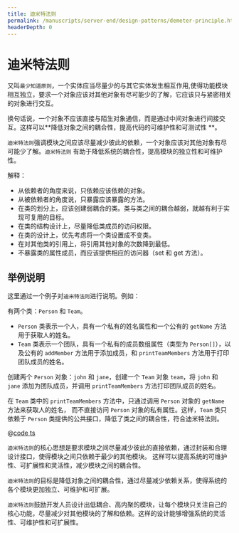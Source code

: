 ```yaml
---
title: 迪米特法则
permalink: /manuscripts/server-end/design-patterns/demeter-principle.html
headerDepth: 0
---
```


# 迪米特法则

又叫`最少知道原则`，一个实体应当尽量少的与其它实体发生相互作用,使得功能模块相互独立，要求一个对象应该对其他对象有尽可能少的了解，它应该只与紧密相关的对象进行交互。

换句话说，一个对象不应该直接与陌生对象通信，而是通过中间对象进行间接交互。这样可以**降低对象之间的耦合性，提高代码的可维护性和可测试性
**。

`迪米特法则`强调模块之间应该尽量减少彼此的依赖，一个对象应该对其他对象有尽可能少了解。`迪米特法则`
有助于降低系统的耦合性，提高模块的独立性和可维护性。

解释：

- 从依赖者的角度来说，只依赖应该依赖的对象。
- 从被依赖者的角度说，只暴露应该暴露的方法。
- 在类的划分上，应该创建弱耦合的类。类与类之间的耦合越弱，就越有利于实现可复用的目标。
- 在类的结构设计上，尽量降低类成员的访问权限。
- 在类的设计上，优先考虑将一个类设置成不变类。
- 在对其他类的引用上，将引用其他对象的次数降到最低。
- 不暴露类的属性成员，而应该提供相应的访问器（set 和 get 方法）。

## 举例说明

这里通过一个例子对`迪米特法则`进行说明。例如：

有两个类：`Person` 和 `Team`。

- `Person` 类表示一个人，具有一个私有的姓名属性和一个公有的 `getName` 方法用于获取人的姓名。
- `Team` 类表示一个团队，具有一个私有的成员数组属性（类型为 `Person[]`），以及公有的 `addMember`
  方法用于添加成员，和 `printTeamMembers` 方法用于打印团队成员的姓名。

创建两个 `Person` 对象：`john` 和 `jane`，创建一个 `Team` 对象 `team`，将 `john` 和 `jane`
添加为团队成员，并调用 `printTeamMembers` 方法打印团队成员的姓名。

在 `Team` 类中的 `printTeamMembers` 方法中，只通过调用 `Person` 对象的 `getName` 方法来获取人的姓名，
而不直接访问 `Person` 对象的私有属性。这样，`Team` 类只依赖于 `Person` 类提供的公共接口，降低了类之间的耦合性，符合迪米特法则。

@[code ts](@code/design-patterns/lod-demo.ts)

`迪米特法则`的核心思想是要求模块之间尽量减少彼此的直接依赖，通过封装和合理设计接口，使得模块之间只依赖于最少的其他模块。
这样可以提高系统的可维护性、可扩展性和灵活性，减少模块之间的耦合性。

`迪米特法则`的目标是降低对象之间的耦合性，通过尽量减少依赖关系，使得系统的各个模块更加独立、可维护和可扩展。

`迪米特法则`鼓励开发人员设计出低耦合、高内聚的模块，让每个模块只关注自己的核心功能，尽量减少对其他模块的了解和依赖。这样的设计能够增强系统的灵活性、可维护性和可扩展性。
